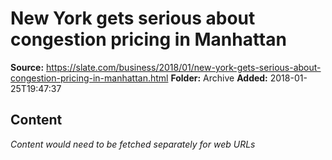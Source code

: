 # New York gets serious about congestion pricing in Manhattan

**Source:** https://slate.com/business/2018/01/new-york-gets-serious-about-congestion-pricing-in-manhattan.html
**Folder:** Archive
**Added:** 2018-01-25T19:47:37




## Content
*Content would need to be fetched separately for web URLs*
